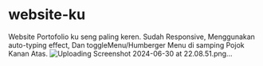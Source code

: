 # website-ku
Website Portofolio ku seng paling keren. Sudah Responsive, Menggunakan auto-typing effect, Dan toggleMenu/Humberger Menu di samping Pojok Kanan Atas.
![Uploading Screenshot 2024-06-30 at 22.08.51.png…]()
